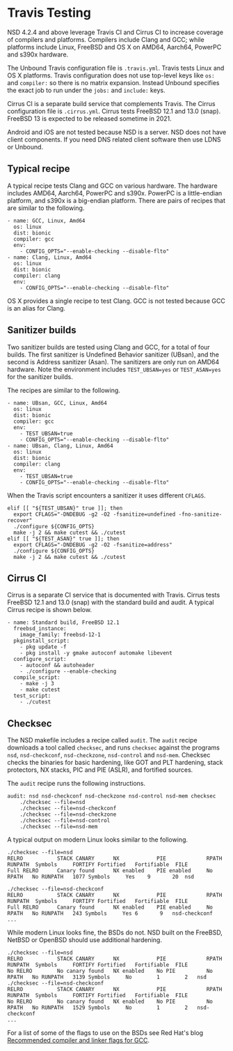 # Travis Testing

NSD 4.2.4 and above leverage Travis CI and Cirrus CI to increase coverage of compilers and platforms. Compilers include Clang and GCC; while platforms include Linux, FreeBSD and OS X on AMD64, Aarch64, PowerPC and s390x hardware.

The Unbound Travis configuration file is `.travis.yml`. Travis tests Linux and OS X platforms. Travis configuration does not use top-level keys like `os:` and `compiler:` so there is no matrix expansion. Instead Unbound specifies the exact job to run under the `jobs:` and `include:` keys.

Cirrus CI is a separate build service that complements Travis. The Cirrus configuration file is `.cirrus.yml`. Cirrus tests FreeBSD 12.1 and 13.0 (snap). FreeBSD 13 is expected to be released sometime in 2021.

Android and iOS are not tested because NSD is a server. NSD does not have client components. If you need DNS related client software then use LDNS or Unbound.

## Typical recipe

A typical recipe tests Clang and GCC on various hardware. The hardware includes AMD64, Aarch64, PowerPC and s390x. PowerPC is a little-endian platform, and s390x is a big-endian platform. There are pairs of recipes that are similar to the following.

```
- name: GCC, Linux, Amd64
  os: linux
  dist: bionic
  compiler: gcc
  env:
    - CONFIG_OPTS="--enable-checking --disable-flto"
- name: Clang, Linux, Amd64
  os: linux
  dist: bionic
  compiler: clang
  env:
    - CONFIG_OPTS="--enable-checking --disable-flto"
```

OS X provides a single recipe to test Clang. GCC is not tested because GCC is an alias for Clang.

## Sanitizer builds

Two sanitizer builds are tested using Clang and GCC, for a total of four builds. The first sanitizer is Undefined Behavior sanitizer (UBsan), and the second is Address sanitizer (Asan). The sanitizers are only run on AMD64 hardware. Note the environment includes `TEST_UBSAN=yes` or `TEST_ASAN=yes` for the sanitizer builds.

The recipes are similar to the following.

```
- name: UBsan, GCC, Linux, Amd64
  os: linux
  dist: bionic
  compiler: gcc
  env:
    - TEST_UBSAN=true
    - CONFIG_OPTS="--enable-checking --disable-flto"
- name: UBsan, Clang, Linux, Amd64
  os: linux
  dist: bionic
  compiler: clang
  env:
    - TEST_UBSAN=true
    - CONFIG_OPTS="--enable-checking --disable-flto"
```

When the Travis script encounters a sanitizer it uses different `CFLAGS`.

```
elif [[ "${TEST_UBSAN}" true ]]; then
  export CFLAGS="-DNDEBUG -g2 -O2 -fsanitize=undefined -fno-sanitize-recover"
  ./configure ${CONFIG_OPTS}
  make -j 2 && make cutest && ./cutest
elif [[ "${TEST_ASAN}" true ]]; then
  export CFLAGS="-DNDEBUG -g2 -O2 -fsanitize=address"
  ./configure ${CONFIG_OPTS}
  make -j 2 && make cutest && ./cutest
```

## Cirrus CI

Cirrus is a separate CI service that is documented with Travis. Cirrus tests FreeBSD 12.1 and 13.0 (snap) with the standard build and audit. A typical Cirrus recipe is shown below.

```
- name: Standard build, FreeBSD 12.1
  freebsd_instance:
    image_family: freebsd-12-1
  pkginstall_script:
    - pkg update -f
    - pkg install -y gmake autoconf automake libevent
  configure_script:
    - autoconf && autoheader
    - ./configure --enable-checking
  compile_script:
    - make -j 3
    - make cutest
  test_script:
    - ./cutest
```

## Checksec

The NSD makefile includes a recipe called `audit`. The `audit` recipe downloads a tool called `checksec`, and runs `checksec` against the programs `nsd`, `nsd-checkconf`, `nsd-checkzone`, `nsd-control` and `nsd-mem`. Checksec checks the binaries for basic hardening, like GOT and PLT hardening, stack protectors, NX stacks, PIC and PIE (ASLR), and fortified sources.

The `audit` recipe runs the following instructions.

```
audit: nsd nsd-checkconf nsd-checkzone nsd-control nsd-mem checksec
	./checksec --file=nsd
	./checksec --file=nsd-checkconf
	./checksec --file=nsd-checkzone
	./checksec --file=nsd-control
	./checksec --file=nsd-mem
```

A typical output on modern Linux looks similar to the following.

```
./checksec --file=nsd
RELRO           STACK CANARY      NX            PIE             RPATH      RUNPATH	Symbols		FORTIFY	Fortified	Fortifiable  FILE
Full RELRO      Canary found      NX enabled    PIE enabled     No RPATH   No RUNPATH   1077 Symbols     Yes	9		20	nsd

./checksec --file=nsd-checkconf
RELRO           STACK CANARY      NX            PIE             RPATH      RUNPATH	Symbols		FORTIFY	Fortified	Fortifiable  FILE
Full RELRO      Canary found      NX enabled    PIE enabled     No RPATH   No RUNPATH   243 Symbols     Yes	6		9	nsd-checkconf
...
```

While modern Linux looks fine, the BSDs do not. NSD built on the FreeBSD, NetBSD or OpenBSD should use additional hardening.

```
./checksec --file=nsd
RELRO           STACK CANARY      NX            PIE             RPATH      RUNPATH	Symbols		FORTIFY	Fortified	Fortifiable  FILE
No RELRO        No canary found   NX enabled    No PIE          No RPATH   No RUNPATH   3139 Symbols     No	       1		2	nsd
./checksec --file=nsd-checkconf
RELRO           STACK CANARY      NX            PIE             RPATH      RUNPATH	Symbols		FORTIFY	Fortified	Fortifiable  FILE
No RELRO        No canary found   NX enabled    No PIE          No RPATH   No RUNPATH   1529 Symbols     No	       1		2	nsd-checkconf
...
```

For a list of some of the flags to use on the BSDs see Red Hat's blog [Recommended compiler and linker flags for GCC](https://developers.redhat.com/blog/2018/03/21/compiler-and-linker-flags-gcc/).
